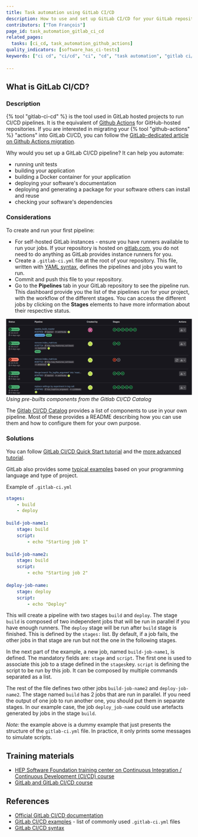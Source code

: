 ```yaml
---
title: Task automation using GitLab CI/CD
description: How to use and set up GitLab CI/CD for your GitLab repository
contributors: ["Tom François"]
page_id: task_automation_gitlab_ci_cd
related_pages: 
  tasks: [ci_cd, task_automation_github_actions]
quality_indicators: [software_has_ci-tests]
keywords: ["ci cd", "ci/cd", "ci", "cd", "task automation", "gitlab ci/cd"]

---
```


## What is GitLab CI/CD?

### Description

{% tool "gitlab-ci-cd" %} is the tool used in GitLab hosted projects to run CI/CD pipelines.
It is the equivalent of [Github Actions][task_automation_github_actions] for GitHub-hosted repositories.
If you are interested in migrating your {% tool "github-actions" %} "actions" into GitLab CI/CD, you can follow the [GitLab-dedicated article on Github Actions migration](https://docs.gitlab.com/ci/migration/github_actions/).

Why would you set up a GitLab CI/CD pipeline?
It can help you automate:

- running unit tests
- building your application
- building a Docker container for your application
- deploying your software's documentation
- deploying and generating a package for your software others can install and reuse
- checking your software's dependencies

### Considerations

To create and run your first pipeline:

- For self-hosted GitLab instances - ensure you have runners available to run your jobs. If your repository is hosted on [gitlab.com](https://gitlab.com), you do not need to do anything as GitLab provides instance runners for you.
- Create a `.gitlab-ci.yml` file at the root of your repository. This file, written with [YAML syntax][yaml], defines the pipelines and jobs you want to run.
- Commit and push this file to your repository.
- Go to the **Pipelines** tab in your GitLab repository to see the pipeline run. This dashboard provide you the list of the pipelines run for your project, with the workflow of the different stages. You can access the different jobs by clicking on the **Stages** elements to have more information about their respective status.

![Gitlab CI pipeline dashboard](../../images/gitlab_ci_pipeline.png) *Using pre-builts components from the Gitlab CI/CD Catalog*

The [Gitlab CI/CD Catalog](https://gitlab.com/explore/catalog) provides a list of components to use in your own pipeline.
Most of these provides a README describing how you can use them and how to configure them for your own purpose.


### Solutions

You can follow [GitLab CI/CD Quick Start tutorial][gitlab-ci-quick-start-tutorial] and the [more advanced tutorial][gitlab-ci-advanced-tutorial].

GitLab also provides some [typical examples][gitlab-ci_examples] based on your programming language and type of project.

Example of `.gitlab-ci.yml`

```yml
stages:
    - build
    - deploy

build-job-name1:
    stage: build
    script:
        - echo "Starting job 1"

build-job-name2:
    stage: build
    script:
        - echo "Starting job 2"

deploy-job-name:
    stage: deploy
    script:
        - echo "Deploy"
```

This will create a pipeline with two stages `build` and `deploy`.
The stage `build` is composed of two independent jobs that will be run in parallel if you have enough runners.
The `deploy` stage will be run after `build` stage is finished.
This is defined by the `stages:` list.
By default, if a job fails, the other jobs in that stage are run but not the one in the following stages.

In the next part of the example, a new job, named `build-job-name1`, is defined.
The mandatory fields are: `stage` and `script`.
The first one is used to associate this job to a stage defined in the `stages`key.
`script` is defining the script to be run by this job.
It can be composed by multiple commands separated as a list.

The rest of the file defines two other jobs `build-job-name2` and `deploy-job-name2`.
The stage named `build` has 2 jobs that are run in parallel.
If you need the output of one job to run another one, you should put them in separate stages.
In our example case, the job `deploy_job-name` could use artefacts generated by jobs in the stage `build`.

*Note:* the example above is a dummy example that just presents the structure of the `gitlab-ci.yml` file.
In practice, it only prints some messages to simulate scripts.

## Training materials
- [HEP Software Foundation training center on Continuous Integration / Continuous Development (CI/CD) course](https://hsf-training.github.io/hsf-training-cicd/)
- [GitLab and GitLab CI/CD course](https://gitlab.in2p3.fr/informatique-des-deux-infinis/pheniics/gitlab-and-gitlab-ci-cd)


## References

- [Official GitLab CI/CD documentation](https://docs.gitlab.com/ee/ci/)
- [GitLab CI/CD examples](https://docs.gitlab.com/ee/ci/examples/) - list of commonly used `.gitlab-ci.yml` files
- [GitLab CI/CD syntax](https://docs.gitlab.com/ee/ci/yaml/)


[gitlab-ci-quick-start-tutorial]: [https://docs.gitlab.com/ee/ci/quick_start/](https://docs.gitlab.com/ee/ci/quick_start/)
[gitlab-ci-advanced-tutorial]: [https://docs.gitlab.com/ee/ci/quick_start/tutorial.html](https://docs.gitlab.com/ee/ci/quick_start/tutorial.html)
[gitlab-ci_examples]: [https://docs.gitlab.com/ee/ci/examples/](https://docs.gitlab.com/ee/ci/examples/)
[task_automation_github_actions]: ./task_automation_github_actions
[yaml]: https://yaml.org/